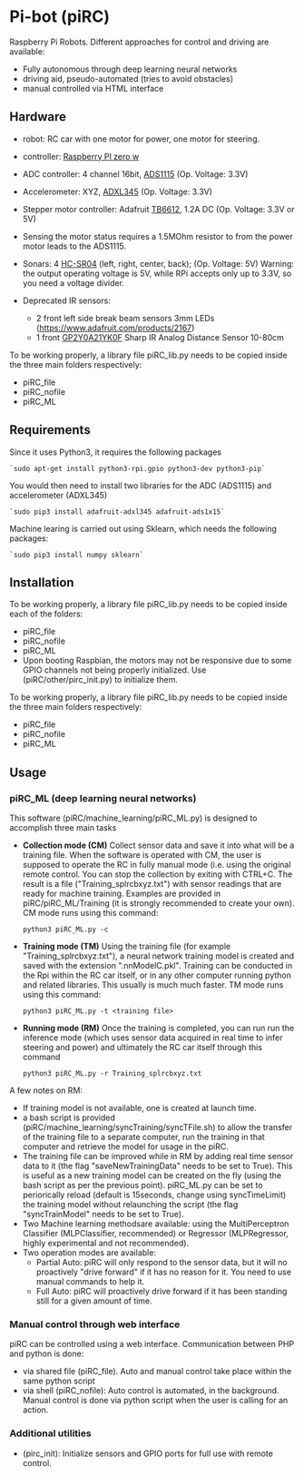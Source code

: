 # Pi-bot (piRC)
Raspberry Pi Robots. Different approaches for control and driving are available:
- Fully autonomous through deep learning neural networks 
- driving aid, pseudo-automated (tries to avoid obstacles)
- manual controlled via HTML interface

## Hardware
- robot: RC car with one motor for power, one motor for steering.
- controller: [Raspberry PI zero w](https://www.raspberrypi.org/products/pi-zero-w/)
- ADC controller: 4 channel 16bit, [ADS1115](http://www.ti.com/lit/ds/symlink/ads1115.pdf) (Op. Voltage: 3.3V)
- Accelerometer: XYZ, [ADXL345](http://www.analog.com/en/products/mems/accelerometers/adxl345.html) (Op. Voltage: 3.3V)
- Stepper motor controller: Adafruit [TB6612](https://learn.adafruit.com/adafruit-tb6612-h-bridge-dc-stepper-motor-driver-breakout/overview), 1.2A DC (Op. Voltage: 3.3V or 5V)
- Sensing the motor status requires a 1.5MOhm resistor to from the power motor leads to the ADS1115. 
- Sonars: 4 [HC-SR04](http://www.micropik.com/PDF/HCSR04.pdf) (left, right, center, back); (Op. Voltage: 5V)
  Warning: the output operating voltage is 5V, while RPi accepts only up to 3.3V, so you need a voltage divider. 

- Deprecated IR sensors:
    - 2 front left side break beam sensors 3mm LEDs (https://www.adafruit.com/products/2167)
    - 1 front [GP2Y0A21YK0F](http://www.sharp-world.com/products/device/lineup/data/pdf/datasheet/gp2y0a21yk_e.pdf) Sharp IR Analog Distance Sensor 10-80cm

To be working properly, a library file piRC_lib.py needs to be copied inside the three main 
folders respectively:
- piRC_file
- piRC_nofile
- piRC_ML

## Requirements
Since it uses Python3, it requires the following packages

    `sudo apt-get install python3-rpi.gpio python3-dev python3-pip`

You would then need to install two libraries for the ADC (ADS1115) and accelerometer (ADXL345)

    `sudo pip3 install adafruit-adxl345 adafruit-ads1x15`

Machine learing is carried out using Sklearn, which needs the following packages:

    `sudo pip3 install numpy sklearn`

## Installation
To be working properly, a library file piRC_lib.py needs to be copied inside each of the folders:
- piRC_file
- piRC_nofile
- piRC_ML
- Upon booting Raspbian, the motors may not be responsive due to some GPIO channels not being properly initialized. Use (piRC/other/pirc_init.py) to initialize them.

To be working properly, a library file piRC_lib.py needs to be copied inside the three main 
folders respectively:
- piRC_file
- piRC_nofile
- piRC_ML


## Usage
### piRC_ML (deep learning neural networks)
This software (piRC/machine_learning/piRC_ML.py) is designed to accomplish three main tasks
- **Collection mode (CM)** Collect sensor data and save it into what will be a training file. When the software is operated with CM, the user is supposed to operate the RC in fully manual mode (i.e. using the original remote control. You can stop the collection by exiting with CTRL+C. The result is a file ("Training_splrcbxyz.txt") with sensor readings that are ready for machine training. Examples are provided in piRC/piRC_ML/Training (it is strongly recommended to create your own). CM mode runs using this command:

    `python3 piRC_ML.py -c`

- **Training mode (TM)** Using the training file (for example "Training_splrcbxyz.txt"), a neural network training model is created and saved with the extension ".nnModelC.pkl". Training can be conducted in the Rpi within the RC car itself, or in any other computer running python and related libraries. This usually is much much faster. TM mode runs using this command:

    `python3 piRC_ML.py -t <training file>`

- **Running mode (RM)** Once the training is completed, you can run run the inference mode (which uses sensor data acquired in real time to infer steering and power) and ultimately the RC car itself through this command

    `python3 piRC_ML.py -r Training_splrcbxyz.txt`

A few notes on RM:
- If training model is not available, one is created at launch time.
- a bash script is provided (piRC/machine_learning/syncTraining/syncTFile.sh) to allow the transfer of the training file to a separate computer, run the training in that computer and retrieve the model for usage in the piRC.
- The training file can be improved while in RM by adding real time sensor data to it (the flag "saveNewTrainingData" needs to be set to True). This is useful as a new training model can be created on the fly (using the bash script as per the previous point). piRC_ML.py can be set to periorically reload (default is 15seconds, change using syncTimeLimit) the training model without relaunching the script (the flag "syncTrainModel" needs to be set to True).
- Two Machine learning methodsare available: using the MultiPerceptron Classifier (MLPClassifier, recommended) or Regressor (MLPRegressor, highly experimental and not recommended). 
- Two operation modes are available:
    - Partial Auto: piRC will only respond to the sensor data, but it will no proactively "drive forward" if it has no reason for it. You need to use manual commands to help it. 
    - Full Auto: piRC will proactively drive forward if it has been standing still for a given amount of time. 

### Manual control through web interface
piRC can be controlled using a web interface. Communication between PHP and python is done: 
- via shared file (piRC_file). Auto and manual control take place within the same python script
- via shell (piRC_nofile): Auto control is automated, in the background. Manual control is done via python script when the user 
is calling for an action.

### Additional utilities
- (pirc_init): Initialize sensors and GPIO ports for full use with remote control.



